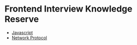 # Frontend Interview Knowledge Reserve

- [Javascript](/javascript/index)
- [Network Protocol](/network_protocol/index)
